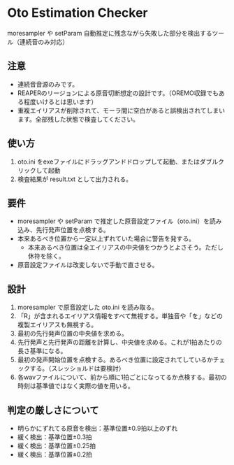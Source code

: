 # Oto Estimation Checker
moresampler や setParam 自動推定に残念ながら失敗した部分を検出するツール（連続音のみ対応）

## 注意

- 連続音音源のみです。
- REAPERのリージョンによる原音切断想定の設計です。（OREMO収録でもある程度いけるとは思います）
- 重複エイリアスが削除されて、モーラ間に空白があると誤検出されてしまいます。全部残した状態で検査してください。

## 使い方

1. oto.ini をexeファイルにドラッグアンドドロップして起動、またはダブルクリックして起動
2. 検査結果が result.txt として出力される。

## 要件

- moresampler や setParam で推定した原音設定ファイル（oto.ini）を読み込み、先行発声位置を点検する。
- 本来あるべき位置から一定以上ずれていた場合に警告を発する。
  - 本来あるべき位置は全エイリアスの中央値をつかうとよさそう。ただし休符を除く。
- 原音設定ファイルは改変しないで手動で直させる。

## 設計

1. moresampler で原音設定した oto.ini を読み取る。
2. 「R」が含まれるエイリアス情報をすべて無視する。単独音や「を」などの複製エイリアスも無視する。
3. 最初の先行発声位置の中央値を求める。
4. 先行発声と先行発声の距離を計算し、中央値を求める。これが1拍あたりの長さ基準になる。
5. 最初の発声開始位置を点検する。あるべき位置に設定されてしているかチェックする。（スレッショルドは要検討）
6. 各wavファイルについて、前から順に1拍ごとになってるか点検する。最初の時刻は基準値ではなく実際の値を用いる。

## 判定の厳しさについて

- 明らかにずれてる原音を検出：基準位置±0.9拍以上のずれ
- 緩く検出：基準位置±0.3拍
- 緩く検出：基準位置±0.25拍
- 緩く検出：基準位置±0.2拍
